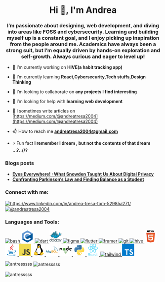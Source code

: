 <h1 align="center">Hi 👋, I'm Andrea</h1>
<h3 align="center">I’m passionate about designing, web development, and diving into areas like FOSS and cybersecurity. Learning and building myself up is a constant goal, and I enjoy picking up inspiration from the people around me. Academics have always been a strong suit, but I’m equally driven by hands-on exploration and self-growth. Always curious and eager to level up!</h3>

- 🔭 I’m currently working on **HIVE(a habit tracking app)**

- 🌱 I’m currently learning **React,Cybersecurity,Tech stuffs,Design Thinking**

- 👯 I’m looking to collaborate on **any projects I find interesting**

- 🤝 I’m looking for help with **learning web development**

- 📝 I sometimes write articles on [https://medium.com/@andreatresa2004](https://medium.com/@andreatresa2004)

- 📫 How to reach me **andreatresa2004@gmail.com**

- ⚡ Fun fact **I remember I dream , but not the contents of that dream ...?..//?**

### Blogs posts

- [**Eyes Everywhere! : What Snowden Taught Us About Digital Privacy**](https://medium.com/@andreatresa2004/eyes-everywhere-what-snowden-taught-us-about-digital-privacy-3561ebf661de)
- [**Confronting Parkinson’s Law and Finding Balance as a Student**](https://medium.com/@andreatresa2004/confronting-parkinsons-law-and-finding-balance-as-a-student-8e1e96c392cd)



<h3 align="left">Connect with me:</h3>
<p align="left">
<a href="https://linkedin.com/in/https://www.linkedin.com/in/andrea-tresa-tom-52985a271/" target="blank"><img align="center" src="https://raw.githubusercontent.com/rahuldkjain/github-profile-readme-generator/master/src/images/icons/Social/linked-in-alt.svg" alt="https://www.linkedin.com/in/andrea-tresa-tom-52985a271/" height="30" width="40" /></a>
<a href="https://medium.com/@andreatresa2004" target="blank"><img align="center" src="https://raw.githubusercontent.com/rahuldkjain/github-profile-readme-generator/master/src/images/icons/Social/medium.svg" alt="@andreatresa2004" height="30" width="40" /></a>
</p>

<h3 align="left">Languages and Tools:</h3>
<p align="left"> <a href="https://www.gnu.org/software/bash/" target="_blank" rel="noreferrer"> <img src="https://www.vectorlogo.zone/logos/gnu_bash/gnu_bash-icon.svg" alt="bash" width="40" height="40"/> </a> <a href="https://www.cprogramming.com/" target="_blank" rel="noreferrer"> <img src="https://raw.githubusercontent.com/devicons/devicon/master/icons/c/c-original.svg" alt="c" width="40" height="40"/> </a> <a href="https://dart.dev" target="_blank" rel="noreferrer"> <img src="https://www.vectorlogo.zone/logos/dartlang/dartlang-icon.svg" alt="dart" width="40" height="40"/> </a> <a href="https://www.docker.com/" target="_blank" rel="noreferrer"> <img src="https://raw.githubusercontent.com/devicons/devicon/master/icons/docker/docker-original-wordmark.svg" alt="docker" width="40" height="40"/> </a> <a href="https://www.figma.com/" target="_blank" rel="noreferrer"> <img src="https://www.vectorlogo.zone/logos/figma/figma-icon.svg" alt="figma" width="40" height="40"/> </a> <a href="https://flutter.dev" target="_blank" rel="noreferrer"> <img src="https://www.vectorlogo.zone/logos/flutterio/flutterio-icon.svg" alt="flutter" width="40" height="40"/> </a> <a href="https://www.framer.com/" target="_blank" rel="noreferrer"> <img src="https://www.vectorlogo.zone/logos/framer/framer-icon.svg" alt="framer" width="40" height="40"/> </a>  <a href="https://git-scm.com/" target="_blank" rel="noreferrer"> <img src="https://www.vectorlogo.zone/logos/git-scm/git-scm-icon.svg" alt="git" width="40" height="40"/> </a> <a href="https://hive.apache.org/" target="_blank" rel="noreferrer"> <img src="https://www.vectorlogo.zone/logos/apache_hive/apache_hive-icon.svg" alt="hive" width="40" height="40"/> </a> <a href="https://www.w3.org/html/" target="_blank" rel="noreferrer"> <img src="https://raw.githubusercontent.com/devicons/devicon/master/icons/html5/html5-original-wordmark.svg" alt="html5" width="40" height="40"/> </a> <a href="https://www.java.com" target="_blank" rel="noreferrer"> <img src="https://raw.githubusercontent.com/devicons/devicon/master/icons/java/java-original.svg" alt="java" width="40" height="40"/> </a> <a href="https://developer.mozilla.org/en-US/docs/Web/JavaScript" target="_blank" rel="noreferrer"> <img src="https://raw.githubusercontent.com/devicons/devicon/master/icons/javascript/javascript-original.svg" alt="javascript" width="40" height="40"/> </a> <a href="https://www.linux.org/" target="_blank" rel="noreferrer"> <img src="https://raw.githubusercontent.com/devicons/devicon/master/icons/linux/linux-original.svg" alt="linux" width="40" height="40"/> </a> <a href="https://www.mysql.com/" target="_blank" rel="noreferrer"> <img src="https://raw.githubusercontent.com/devicons/devicon/master/icons/mysql/mysql-original-wordmark.svg" alt="mysql" width="40" height="40"/> </a> <a href="https://nodejs.org" target="_blank" rel="noreferrer"> <img src="https://raw.githubusercontent.com/devicons/devicon/master/icons/nodejs/nodejs-original-wordmark.svg" alt="nodejs" width="40" height="40"/> </a> <a href="https://www.python.org" target="_blank" rel="noreferrer"> <img src="https://raw.githubusercontent.com/devicons/devicon/master/icons/python/python-original.svg" alt="python" width="40" height="40"/> </a> <a href="https://reactjs.org/" target="_blank" rel="noreferrer"> <img src="https://raw.githubusercontent.com/devicons/devicon/master/icons/react/react-original-wordmark.svg" alt="react" width="40" height="40"/> </a> <a href="https://tailwindcss.com/" target="_blank" rel="noreferrer"> <img src="https://www.vectorlogo.zone/logos/tailwindcss/tailwindcss-icon.svg" alt="tailwind" width="40" height="40"/> </a> <a href="https://www.typescriptlang.org/" target="_blank" rel="noreferrer"> <img src="https://raw.githubusercontent.com/devicons/devicon/master/icons/typescript/typescript-original.svg" alt="typescript" width="40" height="40"/> </a> </p>

<p><img align="left" src="https://github-readme-stats.vercel.app/api/top-langs?username=antresssss&show_icons=true&locale=en&layout=compact" alt="antresssss" /></p>

<p>&nbsp;<img align="center" src="https://github-readme-stats.vercel.app/api?username=antresssss&show_icons=true&theme=merko&bg_color=00d5ff&hide_border=true&locale=en" alt="antresssss" /></p>

<p><img align="center" src="https://github-readme-streak-stats.herokuapp.com/?user=antresssss&" alt="antresssss" /></p>
